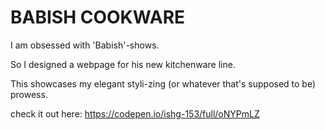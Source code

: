 # BABISH COOKWARE

I am obsessed with 'Babish'-shows.

So I designed a webpage for his new kitchenware line.

This showcases my elegant styli-zing (or whatever that's supposed to be) prowess.

check it out here: https://codepen.io/ishg-153/full/oNYPmLZ

